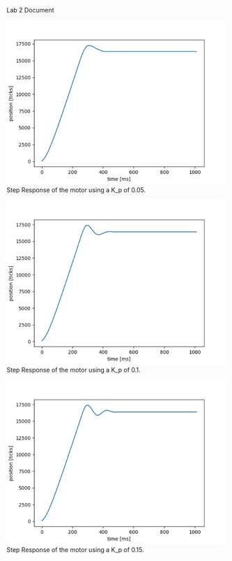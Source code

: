 Lab 2 Document

![alt text](K_p_0.05.png)
Step Response of the motor using a K_p of 0.05.

![alt text](K_p_0.1.png)
Step Response of the motor using a K_p of 0.1.

![alt text](K_p_0.15.png)
Step Response of the motor using a K_p of 0.15.